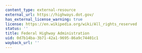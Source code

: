 ```yaml
---
content_type: external-resource
external_url: https://highways.dot.gov/
has_external_license_warning: true
license: https://en.wikipedia.org/wiki/All_rights_reserved
status: ''
title: Federal Highway Administration
uid: 0d7b14ba-3b71-42a1-9695-86a9c74401c1
wayback_url: ''
---
```

